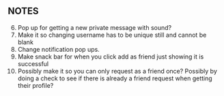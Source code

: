 ## NOTES

6. Pop up for getting a new private message with sound?
7. Make it so changing username has to be unique still and cannot be blank
8. Change notification pop ups.
9. Make snack bar for when you click add as friend just showing it is successful
10. Possibly make it so you can only request as a friend once? Possibly by doing a check to see if there is already a friend request when getting their profile?
